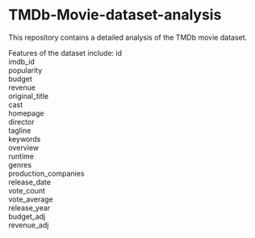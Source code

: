 # TMDb-Movie-dataset-analysis

This repository contains a detailed analysis of the TMDb movie dataset.

Features of the dataset include:
id                      
imdb_id                 
popularity              
budget                 
revenue                 
original_title         
cast                    
homepage                
director                
tagline                 
keywords               
overview                
runtime                 
genres                  
production_companies    
release_date           
vote_count              
vote_average           
release_year           
budget_adj           
revenue_adj
